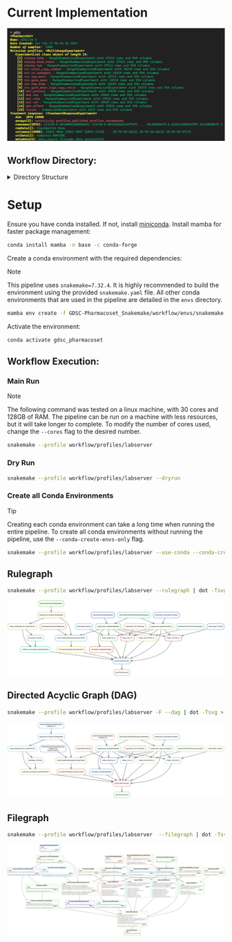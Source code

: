 
# Current Implementation

![PSet](./resources/pset_status.png)

## Workflow Directory:

<details>
<summary>Directory Structure</summary>

```bash
workflow
├── config
│   └── pipeline.yaml
├── envs
│   ├── cnv.yaml
│   ├── fusion.yaml
│   ├── metadata.yaml
│   ├── microarray.Dockerfile
│   ├── microarray.yaml
│   ├── mutation.yaml
│   ├── PharmacoSet.yaml
│   ├── rnaseq.yaml
│   ├── snakemake.yaml
│   ├── test.yaml
│   └── treatmentResponse.yaml
├── profiles
│   ├── gcp
│   │   └── config.yaml
│   └── labserver
│       └── config.yaml
├── rules
│   ├── cnv.smk
│   ├── fusion.smk
│   ├── metadata.smk
│   ├── microarray.smk
│   ├── mutation.smk
│   ├── rnaseq.smk
│   └── treatmentResponse.smk
├── scripts
│   ├── build_PharmacoSet.R
│   ├── cnv
│   │   └── make_CNV_SE.R
│   ├── fusion
│   │   └── make_FUSION_SE.R
│   ├── metadata
│   │   ├── annotate_ChEMBL.R
│   │   ├── annotate_PubChemCIDS.R
│   │   ├── combine_annotated_treatmentData.R
│   │   ├── getCellosaurus
│   │   │   ├── getCellosaurusObject.R
│   │   │   └── mapCellosaurus.R
│   │   ├── map_treatments_to_PubChemCID.R
│   │   ├── preprocess_geneAnnotation.R
│   │   ├── preprocess_sampleMetadata.R
│   │   ├── preprocess_treatmentMetadata.R
│   │   └── utils.R
│   ├── microarray
│   │   └── make_MICROARRAY_SE.R
│   ├── mutation
│   │   └── make_MUTATION_SE.R
│   ├── rnaseq
│   │   └── make_RNASEQ_SE.R
│   ├── template.R
│   └── treatmentResponse
│       ├── build_treatmentResponseExperiment.R
│       └── fit_treatmentResponseExperiment.R
└── Snakefile
```  
</details>

# Setup

Ensure you have conda installed. If not, install [miniconda](https://docs.conda.io/en/latest/miniconda.html).
Install mamba for faster package management:

``` bash
conda install mamba -n base -c conda-forge 
```

Create a conda environment with the required dependencies:
> [!NOTE] 
> This pipeline uses `snakemake=7.32.4`. It is highly recommended to build the environment using the provided `snakemake.yaml` file.
> All other conda environments that are used in the pipeline are detailed in the `envs` directory.

```bash
mamba env create -f GDSC-Pharmacoset_Snakemake/workflow/envs/snakemake.yaml
```

Activate the environment:

```bash
conda activate gdsc_pharmacoset
```


## Workflow Execution:

### Main Run
> [!NOTE]
> The following command was tested on a linux machine, with 30 cores and 128GB of RAM.
> The pipeline can be run on a machine with less resources, but it will take longer to complete.
> To modify the number of cores used, change the `--cores` flag to the desired number.

``` bash
snakemake --profile workflow/profiles/labserver
```

### Dry Run
```bash
snakemake --profile workflow/profiles/labserver --dryrun
```

### Create all Conda Environments
> [!TIP] 
> Creating each conda environment can take a long time when running the entire pipeline. 
> To create all conda environments without running the pipeline, use the `--conda-create-envs-only` flag.

```bash
snakemake --profile workflow/profiles/labserver --use-conda --conda-create-envs-only
```


## Rulegraph 
``` bash
snakemake --profile workflow/profiles/labserver --rulegraph | dot -Tsvg > resources/rulegraph.svg
```

![Rulegraph](./resources/rulegraph.svg)

## Directed Acyclic Graph (DAG)
```  bash
snakemake --profile workflow/profiles/labserver -F --dag | dot -Tsvg > resources/dag.svg
```

![DAG](./resources/dag.svg)

## Filegraph 
``` bash
snakemake --profile workflow/profiles/labserver  --filegraph | dot -Tsvg > resources/filegraph.svg
```

![filegraph](./resources/filegraph.svg)


